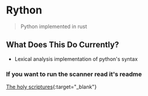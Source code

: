 # Rython
> Python implemented in rust

What Does This Do **Currently**?
---
- Lexical analysis implementation of python's syntax


### If you want to run the scanner read it's readme

[The holy scriptures](https://docs.python.org/3/reference/index.html){:target="_blank"}